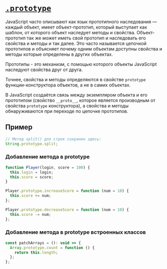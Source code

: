 # [`.prototype`](../index.md)

JavaScript часто описывают как язык прототипного наследования — каждый объект, имеет объект-прототип, который выступает как шаблон, от которого объект наследует методы и свойства. Объект-прототип так же может иметь свой прототип и наследовать его свойства и методы и так далее. Это часто называется цепочкой прототипов и объясняет почему одним объектам доступны свойства и методы которые определены в других объектах.

Прототипы - это механизм, с помощью которого объекты JavaScript наследуют свойства друг от друга.

Точнее, свойства и методы определяются в свойстве `prototype` функции-конструктора объектов, а не в самих объектах.

В JavaScript создаётся связь между экземпляром объекта и его прототипом (свойство `__proto__`, которое является производным от свойства `prototype` конструктора), а свойства и методы обнаруживаются при переходе по цепочке прототипов.

## Пример

```js
// Метод split() для строк сохранен здесь:
String.prototype.split;
```

### Добавление метода в prototype

```js
function Player(login, score = 100) {
  this.login = login;
  this.score = score;
}

Player.prototype.increaseScore = function (num = 10) {
  this.score += num;
};

Player.prototype.decreaseScore = function (num = 10) {
  this.score -= num;
};
```

### Добавление метода в prototype встроенных классов

```js
const patchArrays = (): void => {
  Array.prototype.count = function () {
    return this.length;
  };
};
```
